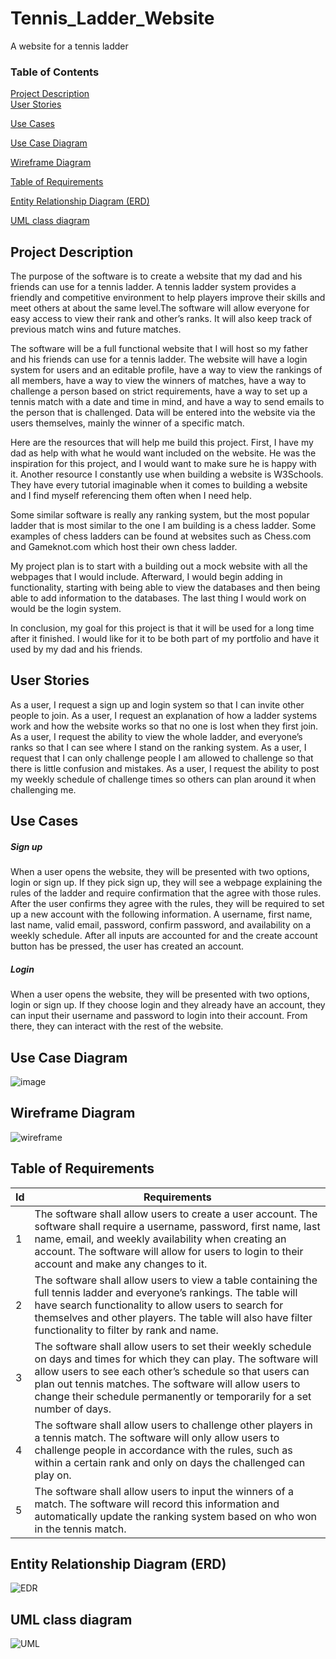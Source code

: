 # Tennis_Ladder_Website
A website for a tennis ladder

### Table of Contents  
[Project Description](#projectdescription)  
[User Stories](#stories) 

[Use Cases](#cases)

[Use Case Diagram](#UCD) 

[Wireframe Diagram](#wireframe)

[Table of Requirements](#ToR) 

[Entity Relationship Diagram (ERD)](#ERD)

[UML class diagram](#UML) 

<a name="projectdescription"/>

## Project Description 

The purpose of the software is to create a website that my dad and his friends can use for a tennis ladder. A tennis ladder system provides a friendly and competitive environment to help players improve their skills and meet others at about the same level.The software will allow everyone for easy access to view their rank and other’s ranks. It will also keep track of previous match wins and future matches.

The software will be a full functional website that I will host so my father and his friends can use for a tennis ladder. The website will have a login system for users and an editable profile, have a way to view the rankings of all members, have a way to view the winners of matches, have a way to challenge a person based on strict requirements, have a way to set up a tennis match with a date and time in mind, and have a way to send emails to the person that is challenged. Data will be entered into the website via the users themselves, mainly the winner of a specific match.

Here are the resources that will help me build this project. First, I have my dad as help with what he would want included on the website. He was the inspiration for this project, and I would want to make sure he is happy with it. Another resource I constantly use when building a website is W3Schools. They have every tutorial imaginable when it comes to building a website and I find myself referencing them often when I need help. 

Some similar software is really any ranking system, but the most popular ladder that is most similar to the one I am building is a chess ladder. Some examples of chess ladders can be found at websites such as Chess.com and Gameknot.com which host their own chess ladder.

My project plan is to start with a building out a mock website with all the webpages that I would include. Afterward, I would begin adding in functionality, starting with being able to view the databases and then being able to add information to the databases. The last thing I would work on would be the login system.

In conclusion, my goal for this project is that it will be used for a long time after it finished. I would like for it to be both part of my portfolio and have it used by my dad and his friends.

<a name="stories"/>

## User Stories

As a user, I request a sign up and login system so that I can invite other people to join.
As a user, I request an explanation of how a ladder systems work and how the website works so that no one is lost when they first join.
As a user, I request the ability to view the whole ladder, and everyone’s ranks so that I can see where I stand on the ranking system.
As a user, I request that I can only challenge people I am allowed to challenge so that there is little confusion and mistakes.
As a user, I request the ability to post my weekly schedule of challenge times so others can plan around it when challenging me.

<a name="cases"/>

## Use Cases

##### Sign up
When a user opens the website, they will be presented with two options, login or sign up. If they pick sign up, they will see a webpage explaining the rules of the ladder and require confirmation that the agree with those rules. After the user confirms they agree with the rules, they will be required to set up a new account with the following information. A username, first name, last name, valid email, password, confirm password, and availability on a weekly schedule. After all inputs are accounted for and the create account button has be pressed, the user has created an account.

##### Login
When a user opens the website, they will be presented with two options, login or sign up. If they choose login and they already have an account, they can input their username and password to login into their account. From there, they can interact with the rest of the website.

<a name="UCD"/>

## Use Case Diagram

![image](https://user-images.githubusercontent.com/51928072/216740049-d3a7c8bf-dd5e-475f-9d77-570d9ab939cf.png)

<a name="wireframe"/>

## Wireframe Diagram

![wireframe](https://user-images.githubusercontent.com/51928072/216770702-2903d37d-a50f-4582-95ac-b72a84b4e14e.png)

<a name="ToR"/>

## Table of Requirements

|Id       | Requirements  |
| ------- |---------------|
|1        | The software shall allow users to create a user account. The software shall require a username, password, first name, last name, email, and weekly availability when creating an account. The software will allow for users to login to their account and make any changes to it. |
|2        | The software shall allow users to view a table containing the full tennis ladder and everyone’s rankings. The table will have search functionality to allow users to search for themselves and other players. The table will also have filter functionality to filter by rank and name. |
|3        | The software shall allow users to set their weekly schedule on days and times for which they can play. The software will allow users to see each other’s schedule so that users can plan out tennis matches. The software will allow users to change their schedule permanently or temporarily for a set number of days. |
|4        |The software shall allow users to challenge other players in a tennis match. The software will only allow users to challenge people in accordance with the rules, such as within a certain rank and only on days the challenged can play on. |
|5        |The software shall allow users to input the winners of a match. The software will record this information and automatically update the ranking system based on who won in the tennis match. |

<a name="ERD"/>

## Entity Relationship Diagram (ERD)

![EDR](https://user-images.githubusercontent.com/51928072/222993248-6e705bed-c06e-4c78-a434-e52d9f406f83.png)

<a name="UML"/>

## UML class diagram

![UML](https://user-images.githubusercontent.com/51928072/222993286-92801c9c-4135-4a85-bb14-cbc51222c76f.png)

